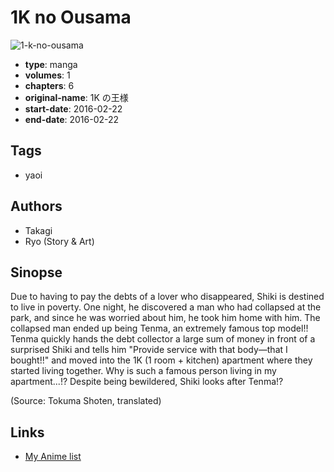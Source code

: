 # 1K no Ousama

![1-k-no-ousama](https://cdn.myanimelist.net/images/manga/3/226774.jpg)

-   **type**: manga
-   **volumes**: 1
-   **chapters**: 6
-   **original-name**: 1K の王様
-   **start-date**: 2016-02-22
-   **end-date**: 2016-02-22

## Tags

-   yaoi

## Authors

-   Takagi
-   Ryo (Story & Art)

## Sinopse

Due to having to pay the debts of a lover who disappeared, Shiki is destined to live in poverty. One night, he discovered a man who had collapsed at the park, and since he was worried about him, he took him home with him. The collapsed man ended up being Tenma, an extremely famous top model!! Tenma quickly hands the debt collector a large sum of money in front of a surprised Shiki and tells him "Provide service with that body—that I bought!!" and moved into the 1K (1 room + kitchen) apartment where they started living together. Why is such a famous person living in my apartment...!? Despite being bewildered, Shiki looks after Tenma!?

(Source: Tokuma Shoten, translated)

## Links

-   [My Anime list](https://myanimelist.net/manga/117791/1K_no_Ousama)

